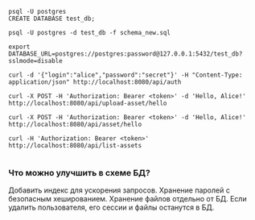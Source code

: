 
```
psql -U postgres
CREATE DATABASE test_db;
```
```
psql -U postgres -d test_db -f schema_new.sql
```

```
export DATABASE_URL=postgres://postgres:password@127.0.0.1:5432/test_db?sslmode=disable
```


```
curl -d '{"login":"alice","password":"secret"}' -H "Content-Type: application/json" http://localhost:8080/api/auth
```
```
curl -X POST -H 'Authorization: Bearer <token>' -d 'Hello, Alice!' http://localhost:8080/api/upload-asset/hello
```

```
curl -X POST -H 'Authorization: Bearer <token>' -d 'Hello, Alice!' http://localhost:8080/api/asset/hello
```

```
curl -H 'Authorization: Bearer <token>' http://localhost:8080/api/list-assets
```

```curl -X DELETE -H 'Authorization: Bearer <token>' http://localhost:8080/api/delete-asset/hello4
```

### Что можно улучшить в схеме БД?

Добавить индекс для ускорения запросов.
Хранение паролей с безопасным хешированием.
Хранение файлов отдельно от БД.
Если удалить пользователя, его сессии и файлы останутся в БД.